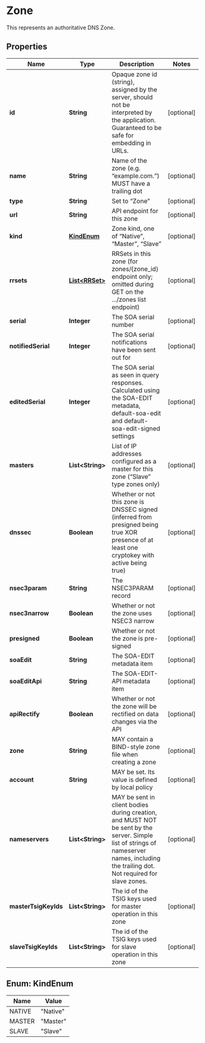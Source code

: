 

# Zone

This represents an authoritative DNS Zone.
## Properties

Name | Type | Description | Notes
------------ | ------------- | ------------- | -------------
**id** | **String** | Opaque zone id (string), assigned by the server, should not be interpreted by the application. Guaranteed to be safe for embedding in URLs. |  [optional]
**name** | **String** | Name of the zone (e.g. “example.com.”) MUST have a trailing dot |  [optional]
**type** | **String** | Set to “Zone” |  [optional]
**url** | **String** | API endpoint for this zone |  [optional]
**kind** | [**KindEnum**](#KindEnum) | Zone kind, one of “Native”, “Master”, “Slave” |  [optional]
**rrsets** | [**List&lt;RRSet&gt;**](RRSet.md) | RRSets in this zone (for zones/{zone_id} endpoint only; omitted during GET on the .../zones list endpoint) |  [optional]
**serial** | **Integer** | The SOA serial number |  [optional]
**notifiedSerial** | **Integer** | The SOA serial notifications have been sent out for |  [optional]
**editedSerial** | **Integer** | The SOA serial as seen in query responses. Calculated using the SOA-EDIT metadata, default-soa-edit and default-soa-edit-signed settings |  [optional]
**masters** | **List&lt;String&gt;** |  List of IP addresses configured as a master for this zone (“Slave” type zones only) |  [optional]
**dnssec** | **Boolean** | Whether or not this zone is DNSSEC signed (inferred from presigned being true XOR presence of at least one cryptokey with active being true) |  [optional]
**nsec3param** | **String** | The NSEC3PARAM record |  [optional]
**nsec3narrow** | **Boolean** | Whether or not the zone uses NSEC3 narrow |  [optional]
**presigned** | **Boolean** | Whether or not the zone is pre-signed |  [optional]
**soaEdit** | **String** | The SOA-EDIT metadata item |  [optional]
**soaEditApi** | **String** | The SOA-EDIT-API metadata item |  [optional]
**apiRectify** | **Boolean** |  Whether or not the zone will be rectified on data changes via the API |  [optional]
**zone** | **String** | MAY contain a BIND-style zone file when creating a zone |  [optional]
**account** | **String** | MAY be set. Its value is defined by local policy |  [optional]
**nameservers** | **List&lt;String&gt;** | MAY be sent in client bodies during creation, and MUST NOT be sent by the server. Simple list of strings of nameserver names, including the trailing dot. Not required for slave zones. |  [optional]
**masterTsigKeyIds** | **List&lt;String&gt;** | The id of the TSIG keys used for master operation in this zone |  [optional]
**slaveTsigKeyIds** | **List&lt;String&gt;** | The id of the TSIG keys used for slave operation in this zone |  [optional]



## Enum: KindEnum

Name | Value
---- | -----
NATIVE | &quot;Native&quot;
MASTER | &quot;Master&quot;
SLAVE | &quot;Slave&quot;




